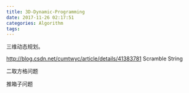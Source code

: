 ```yaml
---
title: 3D-Dynamic-Programming
date: 2017-11-26 02:17:51
categories: Algorithm
tags:
---
```


三维动态规划。

http://blog.csdn.net/cumtwyc/article/details/41383781
Scramble String

二取方格问题

推箱子问题
